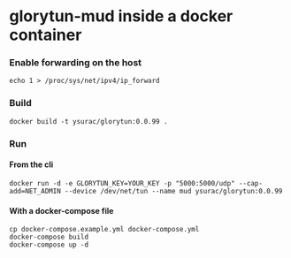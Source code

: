 # glorytun-mud inside a docker container

### Enable forwarding on the host

```
echo 1 > /proc/sys/net/ipv4/ip_forward
```

### Build

```
docker build -t ysurac/glorytun:0.0.99 .
```

### Run

#### From the cli

```
docker run -d -e GLORYTUN_KEY=YOUR_KEY -p "5000:5000/udp" --cap-add=NET_ADMIN --device /dev/net/tun --name mud ysurac/glorytun:0.0.99
```

#### With a docker-compose file

```
cp docker-compose.example.yml docker-compose.yml
docker-compose build
docker-compose up -d
```
